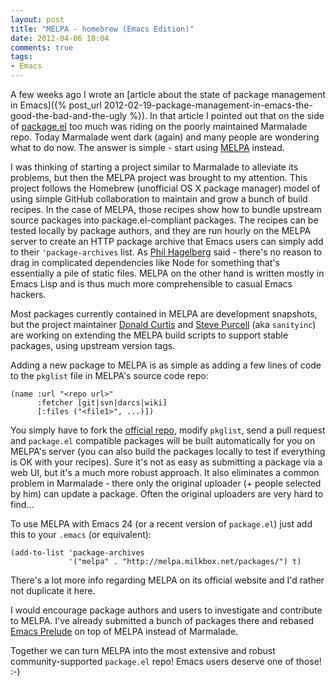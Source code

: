 ```yaml
---
layout: post
title: "MELPA - homebrew (Emacs Edition)"
date: 2012-04-06 18:04
comments: true
tags:
- Emacs
---
```


A few weeks ago I wrote an [article about the state of package
management in Emacs]({% post_url 2012-02-19-package-management-in-emacs-the-good-the-bad-and-the-ugly %}).
In that article I pointed out that on the side of
[package.el](http://wikemacs.org/wiki/Package.el) too much was riding
on the poorly maintained Marmalade repo. Today Marmalade went dark
(again) and many people are wondering what to do now. The answer is
simple - start using [MELPA](http://melpa.milkbox.net/) instead.

I was thinking of starting a project similar to Marmalade to alleviate
its problems, but then the MELPA project was brought to my
attention. This project follows the Homebrew (unofficial OS X package
manager) model of using simple GitHub collaboration to maintain and
grow a bunch of build recipes. In the case of MELPA, those recipes
show how to bundle upstream source packages into package.el-compliant
packages. The recipes can be tested locally by package authors, and
they are run hourly on the MELPA server to create an HTTP package
archive that Emacs users can simply add to their `'package-archives`
list. As [Phil Hagelberg](http://technomancy.us) said - there's no reason to drag in
complicated dependencies like Node for something that's essentially a
pile of static files. MELPA on the other hand is written mostly in
Emacs Lisp and is thus much more comprehensible to casual Emacs hackers.

Most packages currently contained in MELPA are development snapshots,
but the project maintainer
[Donald Curtis](https://github.com/milkypostman) and
[Steve Purcell](http://www.sanityinc.com/) (aka `sanityinc`) are
working on extending the MELPA build scripts to support stable
packages, using upstream version tags.

Adding a new package to MELPA is as simple as adding a few lines of
code to the `pkglist` file in MELPA's source code repo:

``` elisp
(name :url "<repo url>"
      :fetcher [git|svn|darcs|wiki]
      [:files ("<file1>", ...)])
```

You simply have to fork the [official repo](https://github.com/milkypostman/melpa), modify `pkglist`, send a pull
request and `package.el` compatible packages will be built
automatically for you on MELPA's server (you can also build the
packages locally to test if everything is OK with your recipes). Sure it's not as easy as
submitting a package via a web UI, but it's a much more robust
approach. It also eliminates a common problem in Marmalade - there
only the original uploader (+ people selected by him) can update a
package. Often the original uploaders are very hard to find...

To use MELPA with Emacs 24 (or a recent version of `package.el`) just
add this to your `.emacs` (or equivalent):

``` elisp
(add-to-list 'package-archives
             '("melpa" . "http://melpa.milkbox.net/packages/") t)
```

There's a lot more info regarding MELPA on its official website and
I'd rather not duplicate it here.

I would encourage package authors and users to investigate and
contribute to MELPA. I've already submitted a bunch of packages
there and rebased [Emacs Prelude](https://github.com/bbatsov/prelude) on top
of MELPA instead of Marmalade.

Together we can turn MELPA into the most extensive and robust community-supported
`package.el` repo! Emacs users deserve one of those! :-)

